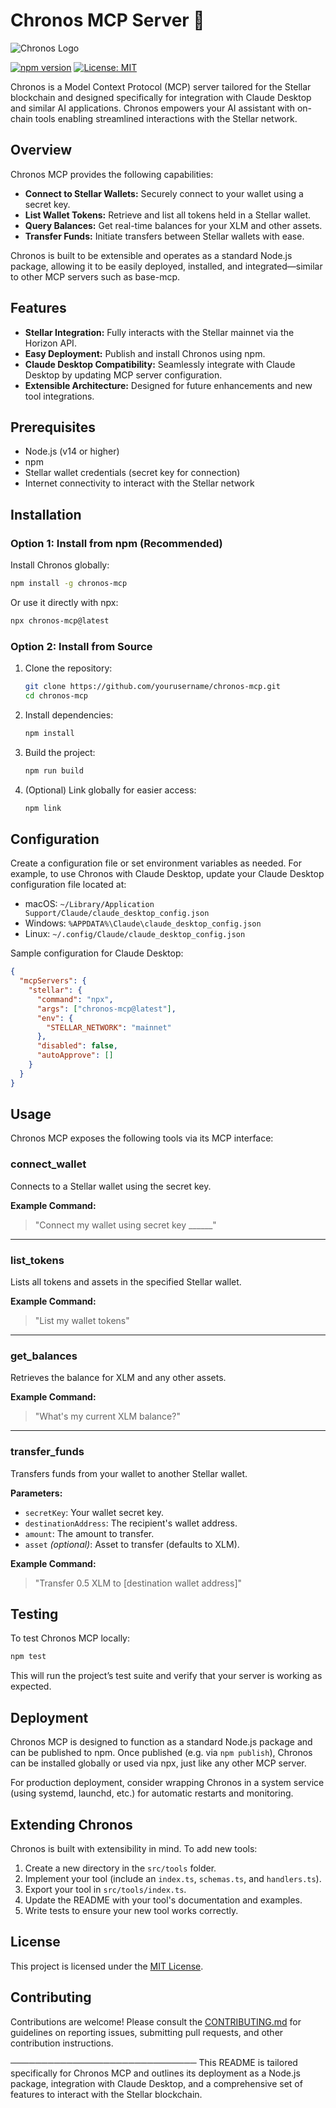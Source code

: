 # Chronos MCP Server 🔵

![Chronos Logo](public/ChronosLogo.png)

[![npm version](https://img.shields.io/npm/v/chronos-mcp.svg)](https://www.npmjs.com/package/chronos-mcp)
[![License: MIT](https://img.shields.io/badge/License-MIT-yellow.svg)](https://opensource.org/licenses/MIT)

Chronos is a Model Context Protocol (MCP) server tailored for the Stellar blockchain and designed specifically for integration with Claude Desktop and similar AI applications. Chronos empowers your AI assistant with on-chain tools enabling streamlined interactions with the Stellar network.

## Overview

Chronos MCP provides the following capabilities:

- **Connect to Stellar Wallets:** Securely connect to your wallet using a secret key.
- **List Wallet Tokens:** Retrieve and list all tokens held in a Stellar wallet.
- **Query Balances:** Get real-time balances for your XLM and other assets.
- **Transfer Funds:** Initiate transfers between Stellar wallets with ease.

Chronos is built to be extensible and operates as a standard Node.js package, allowing it to be easily deployed, installed, and integrated—similar to other MCP servers such as base-mcp.

## Features

- **Stellar Integration:** Fully interacts with the Stellar mainnet via the Horizon API.
- **Easy Deployment:** Publish and install Chronos using npm.
- **Claude Desktop Compatibility:** Seamlessly integrate with Claude Desktop by updating MCP server configuration.
- **Extensible Architecture:** Designed for future enhancements and new tool integrations.

## Prerequisites

- Node.js (v14 or higher)
- npm
- Stellar wallet credentials (secret key for connection)
- Internet connectivity to interact with the Stellar network

## Installation

### Option 1: Install from npm (Recommended)

Install Chronos globally:

```bash
npm install -g chronos-mcp
```

Or use it directly with npx:

```bash
npx chronos-mcp@latest
```

### Option 2: Install from Source

1. Clone the repository:

   ```bash
   git clone https://github.com/yourusername/chronos-mcp.git
   cd chronos-mcp
   ```

2. Install dependencies:

   ```bash
   npm install
   ```

3. Build the project:

   ```bash
   npm run build
   ```

4. (Optional) Link globally for easier access:

   ```bash
   npm link
   ```

## Configuration

Create a configuration file or set environment variables as needed. For example, to use Chronos with Claude Desktop, update your Claude Desktop configuration file located at:

- macOS: `~/Library/Application Support/Claude/claude_desktop_config.json`
- Windows: `%APPDATA%\Claude\claude_desktop_config.json`
- Linux: `~/.config/Claude/claude_desktop_config.json`

Sample configuration for Claude Desktop:

```json
{
  "mcpServers": {
    "stellar": {
      "command": "npx",
      "args": ["chronos-mcp@latest"],
      "env": {
        "STELLAR_NETWORK": "mainnet"
      },
      "disabled": false,
      "autoApprove": []
    }
  }
}
```

## Usage

Chronos MCP exposes the following tools via its MCP interface:

### connect_wallet

Connects to a Stellar wallet using the secret key.

**Example Command:**
> "Connect my wallet using secret key ______"

---

### list_tokens

Lists all tokens and assets in the specified Stellar wallet.

**Example Command:**
> "List my wallet tokens"

---

### get_balances

Retrieves the balance for XLM and any other assets.

**Example Command:**
> "What's my current XLM balance?"

---

### transfer_funds

Transfers funds from your wallet to another Stellar wallet.

**Parameters:**
- `secretKey`: Your wallet secret key.
- `destinationAddress`: The recipient's wallet address.
- `amount`: The amount to transfer.
- `asset` *(optional)*: Asset to transfer (defaults to XLM).

**Example Command:**
> "Transfer 0.5 XLM to [destination wallet address]"

## Testing

To test Chronos MCP locally:

```bash
npm test
```

This will run the project’s test suite and verify that your server is working as expected.

## Deployment

Chronos MCP is designed to function as a standard Node.js package and can be published to npm. Once published (e.g. via `npm publish`), Chronos can be installed globally or used via npx, just like any other MCP server.

For production deployment, consider wrapping Chronos in a system service (using systemd, launchd, etc.) for automatic restarts and monitoring.

## Extending Chronos

Chronos is built with extensibility in mind. To add new tools:

1. Create a new directory in the `src/tools` folder.
2. Implement your tool (include an `index.ts`, `schemas.ts`, and `handlers.ts`).
3. Export your tool in `src/tools/index.ts`.
4. Update the README with your tool's documentation and examples.
5. Write tests to ensure your new tool works correctly.

## License

This project is licensed under the [MIT License](LICENSE).

## Contributing

Contributions are welcome! Please consult the [CONTRIBUTING.md](CONTRIBUTING.md) for guidelines on reporting issues, submitting pull requests, and other contribution instructions.

──────────────────────────────
This README is tailored specifically for Chronos MCP and outlines its deployment as a Node.js package, integration with Claude Desktop, and a comprehensive set of features to interact with the Stellar blockchain.
